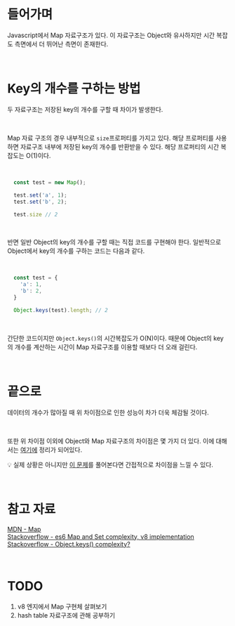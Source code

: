 # 들어가며
Javascript에서 Map 자료구조가 있다. 이 자료구조는 Object와 유사하지만 시간 복잡도 측면에서 더 뛰어난 측면이 존재한다.

<br/>

# Key의 개수를 구하는 방법
두 자료구조는 저장된 key의 개수를 구할 때 차이가 발생한다.

<br/>

Map 자료 구조의 경우 내부적으로 `size`프로퍼티를 가지고 있다. 해당 프로퍼티를 사용하면 자료구조 내부에 저장된 key의 개수를 반환받을 수 있다.
해당 프로퍼티의 시간 복잡도는 O(1)이다.

<br/>

```javascript
  const test = new Map();

  test.set('a', 1);
  test.set('b', 2);

  test.size // 2
```

<br/>

반면 일반 Object의 key의 개수를 구할 때는 직접 코드를 구현해야 한다.
일반적으로 Object에서 key의 개수를 구하는 코드는 다음과 같다.

<br/>

```javascript
  const test = {
    'a': 1,
    'b': 2,
  }

  Object.keys(test).length; // 2
```

<br/>

간단한 코드이지만 `Object.keys()`의 시간복잡도가 O(N)이다.
때문에 Object의 key의 개수를 계산하는 시간이 Map 자료구조를 이용할 때보다 더 오래 걸린다.

<br/>

# 끝으로
데이터의 개수가 많아질 때 위 차이점으로 인한 성능이 차가 더욱 체감될 것이다.

<br/>

또한 위 차이점 이외에 Object와 Map 자료구조의 차이점은 몇 가지 더 있다.
이에 대해서는 [여기에](https://developer.mozilla.org/en-US/docs/Web/JavaScript/Reference/Global_Objects/Map#objects_vs._maps) 정리가 되어있다.

💡 실제 상황은 아니지만 [이 문제](https://school.programmers.co.kr/learn/courses/30/lessons/67258)를 풀어본다면 간접적으로 차이점을 느낄 수 있다.

<br/>

# 참고 자료
[MDN - Map](https://developer.mozilla.org/en-US/docs/Web/JavaScript/Reference/Global_Objects/Map)  
[Stackoverflow - es6 Map and Set complexity, v8 implementation](https://stackoverflow.com/questions/33611509/es6-map-and-set-complexity-v8-implementation)  
[Stackoverflow - Object.keys() complexity?](https://stackoverflow.com/questions/7716812/object-keys-complexity)  

<br/>

# TODO
1. v8 엔지에서 Map 구현체 살펴보기
2. hash table 자료구조에 관해 공부하기
